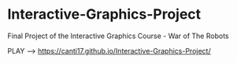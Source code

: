 # Interactive-Graphics-Project
Final Project of the Interactive Graphics Course - War of The Robots

PLAY --> https://canti17.github.io/Interactive-Graphics-Project/
